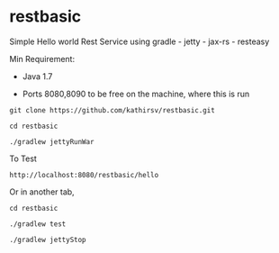 # restbasic

Simple Hello world Rest Service using gradle - jetty - jax-rs - resteasy

Min Requirement:

* Java 1.7

* Ports 8080,8090 to be free on the machine, where this is run

````
git clone https://github.com/kathirsv/restbasic.git

cd restbasic

./gradlew jettyRunWar
````
To Test 
````
http://localhost:8080/restbasic/hello
````
Or in another tab,
````
cd restbasic

./gradlew test

./gradlew jettyStop
````
